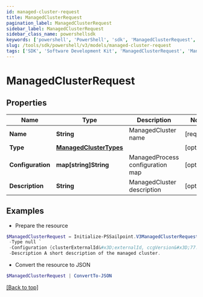 ```yaml
---
id: managed-cluster-request
title: ManagedClusterRequest
pagination_label: ManagedClusterRequest
sidebar_label: ManagedClusterRequest
sidebar_class_name: powershellsdk
keywords: ['powershell', 'PowerShell', 'sdk', 'ManagedClusterRequest', 'ManagedClusterRequest'] 
slug: /tools/sdk/powershell/v3/models/managed-cluster-request
tags: ['SDK', 'Software Development Kit', 'ManagedClusterRequest', 'ManagedClusterRequest']
---
```



# ManagedClusterRequest

## Properties

Name | Type | Description | Notes
------------ | ------------- | ------------- | -------------
**Name** | **String** | ManagedCluster name | [required]
**Type** | [**ManagedClusterTypes**](managed-cluster-types) |  | [optional] 
**Configuration** | **map[string]String** | ManagedProcess configuration map | [optional] 
**Description** | **String** | ManagedCluster description | [optional] 

## Examples

- Prepare the resource
```powershell
$ManagedClusterRequest = Initialize-PSSailpoint.V3ManagedClusterRequest  -Name Managed Cluster Name `
 -Type null `
 -Configuration {clusterExternalId&#x3D;externalId, ccgVersion&#x3D;77.0.0} `
 -Description A short description of the managed cluster.
```

- Convert the resource to JSON
```powershell
$ManagedClusterRequest | ConvertTo-JSON
```


[[Back to top]](#) 

